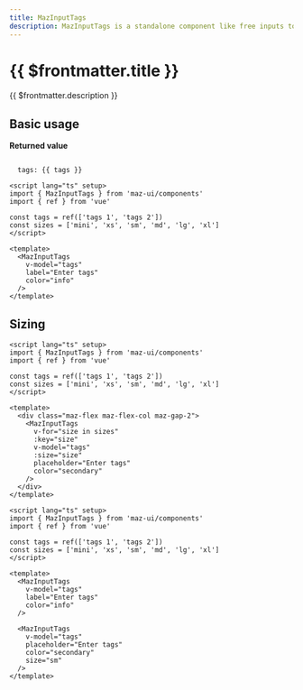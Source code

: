 ```yaml
---
title: MazInputTags
description: MazInputTags is a standalone component like free inputs to help user select many values and return an Array of strings. Color options are also available.
---
```


# {{ $frontmatter.title }}

{{ $frontmatter.description }}

<!--@include: ./../.vitepress/mixins/getting-started.md-->

## Basic usage

<MazInputTags
  v-model="tags"
  placeholder="Enter tags"
  color="info"
/>

**Returned value**

<code>
  tags: {{ tags }}
</code>

```vue
<script lang="ts" setup>
import { MazInputTags } from 'maz-ui/components'
import { ref } from 'vue'

const tags = ref(['tags 1', 'tags 2'])
const sizes = ['mini', 'xs', 'sm', 'md', 'lg', 'xl']
</script>

<template>
  <MazInputTags
    v-model="tags"
    label="Enter tags"
    color="info"
  />
</template>
```

## Sizing

<div class="maz-flex maz-flex-col maz-gap-2">
  <MazInputTags
    v-for="size in sizes"
    :key="size"
    :size="size"
    v-model="tags"
    placeholder="Enter tags"
    color="secondary"
    size="sm"
  />
</div>

```vue
<script lang="ts" setup>
import { MazInputTags } from 'maz-ui/components'
import { ref } from 'vue'

const tags = ref(['tags 1', 'tags 2'])
const sizes = ['mini', 'xs', 'sm', 'md', 'lg', 'xl']
</script>

<template>
  <div class="maz-flex maz-flex-col maz-gap-2">
    <MazInputTags
      v-for="size in sizes"
      :key="size"
      v-model="tags"
      :size="size"
      placeholder="Enter tags"
      color="secondary"
    />
  </div>
</template>
```

<script lang="ts" setup>
  import { ref } from 'vue'

  const tags = ref(['tags 1', 'tags 2'])
  const sizes = ['mini', 'xs', 'sm', 'md', 'lg', 'xl']
</script>

```vue
<script lang="ts" setup>
import { MazInputTags } from 'maz-ui/components'
import { ref } from 'vue'

const tags = ref(['tags 1', 'tags 2'])
const sizes = ['mini', 'xs', 'sm', 'md', 'lg', 'xl']
</script>

<template>
  <MazInputTags
    v-model="tags"
    label="Enter tags"
    color="info"
  />

  <MazInputTags
    v-model="tags"
    placeholder="Enter tags"
    color="secondary"
    size="sm"
  />
</template>
```

<!--@include: ./../.vitepress/mixins/maz-input-props.md-->
<!--@include: ./../../.vitepress/generated-docs/maz-input-tags.doc.md-->
